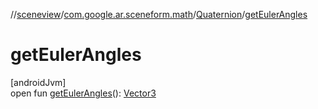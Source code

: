 //[sceneview](../../../index.md)/[com.google.ar.sceneform.math](../index.md)/[Quaternion](index.md)/[getEulerAngles](get-euler-angles.md)

# getEulerAngles

[androidJvm]\
open fun [getEulerAngles](get-euler-angles.md)(): [Vector3](../-vector3/index.md)
